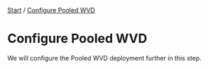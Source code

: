 [Start](/CA-Microsoft-WVD_ARM-Workshop/) / [Configure Pooled WVD](/CA-Microsoft-WVD_ARM-Workshop/Configure%20Pooled%20WVD)
# Configure Pooled WVD


We will configure the Pooled WVD deployment further in this step.



## 


<script type="text/javascript">
    setTimeout(function() { 
            document.getElementById("sidebar").style.display = "none";
            document.getElementById("main-content").style.width = "90%"
            var x = document.getElementsByClassName('inner clearfix'); 
            x[0].style.width = "75%";
            var x = document.getElementsByClassName('inner'); 
            x[0].style.width = "90%";
            var x = document.getElementsByTagName('h1'); 
            x[0].style.width = "90%";
            x[0].style.textAlign = "center"
            x[0].innerHTML = "Microsoft & Cloud-Architect WVD Workshop"
        }, 250);
</script>